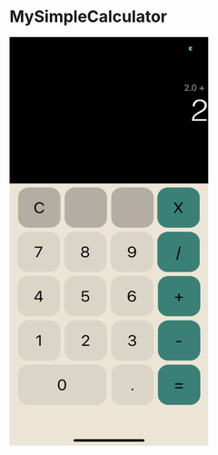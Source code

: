 # MySimpleCalculator

<img src="https://github.com/Ramazan7/Screenshoots/blob/main/D4201EB6-D87C-40CE-839E-6272FDACDDEB.png" width="350" height="720">
